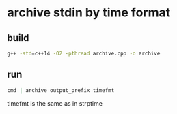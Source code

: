 # archive stdin by time format

## build

```bash
g++ -std=c++14 -O2 -pthread archive.cpp -o archive
```

## run

```bash
cmd | archive output_prefix timefmt
```

timefmt is the same as in strptime